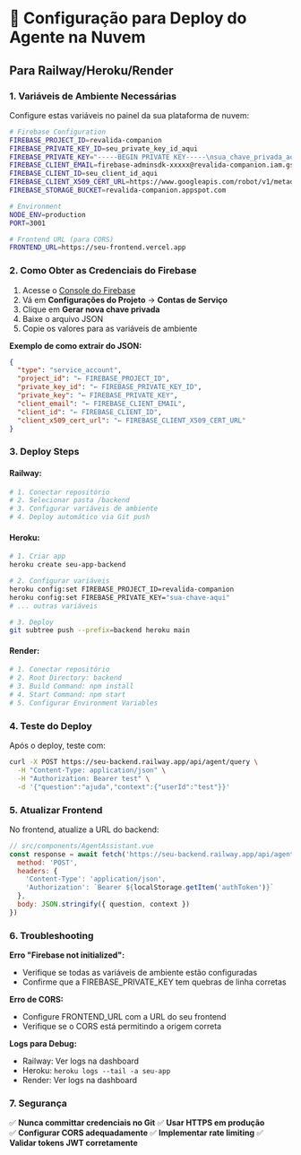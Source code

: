 # 🚀 Configuração para Deploy do Agente na Nuvem

## Para Railway/Heroku/Render

### 1. Variáveis de Ambiente Necessárias

Configure estas variáveis no painel da sua plataforma de nuvem:

```bash
# Firebase Configuration
FIREBASE_PROJECT_ID=revalida-companion
FIREBASE_PRIVATE_KEY_ID=seu_private_key_id_aqui
FIREBASE_PRIVATE_KEY="-----BEGIN PRIVATE KEY-----\nsua_chave_privada_aqui\n-----END PRIVATE KEY-----\n"
FIREBASE_CLIENT_EMAIL=firebase-adminsdk-xxxxx@revalida-companion.iam.gserviceaccount.com
FIREBASE_CLIENT_ID=seu_client_id_aqui
FIREBASE_CLIENT_X509_CERT_URL=https://www.googleapis.com/robot/v1/metadata/x509/firebase-adminsdk-xxxxx%40revalida-companion.iam.gserviceaccount.com
FIREBASE_STORAGE_BUCKET=revalida-companion.appspot.com

# Environment
NODE_ENV=production
PORT=3001

# Frontend URL (para CORS)
FRONTEND_URL=https://seu-frontend.vercel.app
```

### 2. Como Obter as Credenciais do Firebase

1. Acesse o [Console do Firebase](https://console.firebase.google.com)
2. Vá em **Configurações do Projeto** → **Contas de Serviço**
3. Clique em **Gerar nova chave privada**
4. Baixe o arquivo JSON
5. Copie os valores para as variáveis de ambiente

**Exemplo de como extrair do JSON:**
```json
{
  "type": "service_account",
  "project_id": "← FIREBASE_PROJECT_ID",
  "private_key_id": "← FIREBASE_PRIVATE_KEY_ID", 
  "private_key": "← FIREBASE_PRIVATE_KEY",
  "client_email": "← FIREBASE_CLIENT_EMAIL",
  "client_id": "← FIREBASE_CLIENT_ID",
  "client_x509_cert_url": "← FIREBASE_CLIENT_X509_CERT_URL"
}
```

### 3. Deploy Steps

#### Railway:
```bash
# 1. Conectar repositório
# 2. Selecionar pasta /backend
# 3. Configurar variáveis de ambiente
# 4. Deploy automático via Git push
```

#### Heroku:
```bash
# 1. Criar app
heroku create seu-app-backend

# 2. Configurar variáveis
heroku config:set FIREBASE_PROJECT_ID=revalida-companion
heroku config:set FIREBASE_PRIVATE_KEY="sua-chave-aqui"
# ... outras variáveis

# 3. Deploy
git subtree push --prefix=backend heroku main
```

#### Render:
```bash
# 1. Conectar repositório
# 2. Root Directory: backend
# 3. Build Command: npm install
# 4. Start Command: npm start
# 5. Configurar Environment Variables
```

### 4. Teste do Deploy

Após o deploy, teste com:

```bash
curl -X POST https://seu-backend.railway.app/api/agent/query \
  -H "Content-Type: application/json" \
  -H "Authorization: Bearer test" \
  -d '{"question":"ajuda","context":{"userId":"test"}}'
```

### 5. Atualizar Frontend

No frontend, atualize a URL do backend:

```javascript
// src/components/AgentAssistant.vue
const response = await fetch('https://seu-backend.railway.app/api/agent/query', {
  method: 'POST',
  headers: {
    'Content-Type': 'application/json',
    'Authorization': `Bearer ${localStorage.getItem('authToken')}`
  },
  body: JSON.stringify({ question, context })
})
```

### 6. Troubleshooting

**Erro "Firebase not initialized":**
- Verifique se todas as variáveis de ambiente estão configuradas
- Confirme que a FIREBASE_PRIVATE_KEY tem quebras de linha corretas

**Erro de CORS:**
- Configure FRONTEND_URL com a URL do seu frontend
- Verifique se o CORS está permitindo a origem correta

**Logs para Debug:**
- Railway: Ver logs na dashboard
- Heroku: `heroku logs --tail -a seu-app`
- Render: Ver logs na dashboard

### 7. Segurança

✅ **Nunca committar credenciais no Git**
✅ **Usar HTTPS em produção**  
✅ **Configurar CORS adequadamente**
✅ **Implementar rate limiting**
✅ **Validar tokens JWT corretamente**
